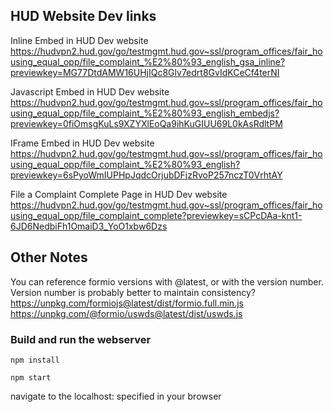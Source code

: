 ## HUD Website Dev links

Inline Embed in HUD Dev website
https://hudvpn2.hud.gov/go/testmgmt.hud.gov~ssl/program_offices/fair_housing_equal_opp/file_complaint_%E2%80%93_english_gsa_inline?previewkey=MG77DtdAMW16UHjIQc8Glv7edrt8GvIdKCeCf4terNI

Javascript Embed in HUD Dev website
https://hudvpn2.hud.gov/go/testmgmt.hud.gov~ssl/program_offices/fair_housing_equal_opp/file_complaint_%E2%80%93_english_embedjs?previewkey=0fiOmsgKuLs9XZYXlEoQa9ihKuGIUU69L0kAsRdltPM

IFrame Embed in HUD Dev website
https://hudvpn2.hud.gov/go/testmgmt.hud.gov~ssl/program_offices/fair_housing_equal_opp/file_complaint_%E2%80%93_english?previewkey=6sPyoWmIUPHpJqdcOrjubDFjzRvoP257nczT0VrhtAY

File a Complaint Complete Page in HUD Dev website
https://hudvpn2.hud.gov/go/testmgmt.hud.gov~ssl/program_offices/fair_housing_equal_opp/file_complaint_complete?previewkey=sCPcDAa-knt1-6JD6NedbiFh1OmaiD3_YoO1xbw6Dzs


## Other Notes

You can reference formio versions with @latest, or with the version number.  Version number is probably better to maintain consistency?
https://unpkg.com/formiojs@latest/dist/formio.full.min.js
https://unpkg.com/@formio/uswds@latest/dist/uswds.js

### Build and run the webserver

`npm install`

`npm start`

navigate to the localhost:<port> specified in your browser